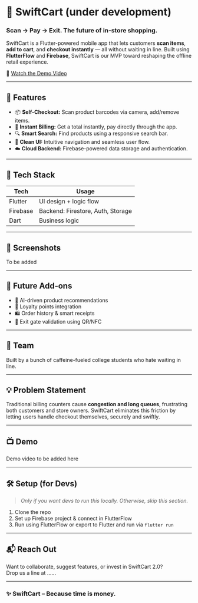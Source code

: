 # 🛒 SwiftCart (under development)

### Scan → Pay → Exit. The future of in-store shopping.

SwiftCart is a Flutter-powered mobile app that lets customers **scan items**, **add to cart**, and **checkout instantly** — all without waiting in line. Built using **FlutterFlow** and **Firebase**, SwiftCart is our MVP toward reshaping the offline retail experience.

🔗 [Watch the Demo Video]([https://youtu.be/gGOdkReOKTM])

---

## 🚀 Features

- 📦 **Self-Checkout:** Scan product barcodes via camera, add/remove items.
- 💸 **Instant Billing:** Get a total instantly, pay directly through the app.
- 🔍 **Smart Search:** Find products using a responsive search bar.
- 📱 **Clean UI:** Intuitive navigation and seamless user flow.
- ☁️ **Cloud Backend:** Firebase-powered data storage and authentication.

---

## 🧱 Tech Stack

| Tech        | Usage                                  |
|-------------|----------------------------------------|
| Flutter     | UI design + logic flow                 |
| Firebase    | Backend: Firestore, Auth, Storage      |
| Dart        | Business logic                         |

---

## 📸 Screenshots

To be added 

---

## 🎯 Future Add-ons

- 🧠 AI-driven product recommendations
- 🔗 Loyalty points integration
- 🛍️ Order history & smart receipts
- 🚪 Exit gate validation using QR/NFC

---

## 🤝 Team

Built by a bunch of caffeine-fueled college students who hate waiting in line.

---

## 💡 Problem Statement

Traditional billing counters cause **congestion and long queues**, frustrating both customers and store owners. SwiftCart eliminates this friction by letting users handle checkout themselves, securely and swiftly.

---

## 📺 Demo

Demo video to be added here 

---

## 🛠️ Setup (for Devs)

> _Only if you want devs to run this locally. Otherwise, skip this section._

1. Clone the repo
2. Set up Firebase project & connect in FlutterFlow
3. Run using FlutterFlow or export to Flutter and run via `flutter run`

---

## 📬 Reach Out

Want to collaborate, suggest features, or invest in SwiftCart 2.0?  
Drop us a line at ......

---

### ✨ SwiftCart – Because time is money.
